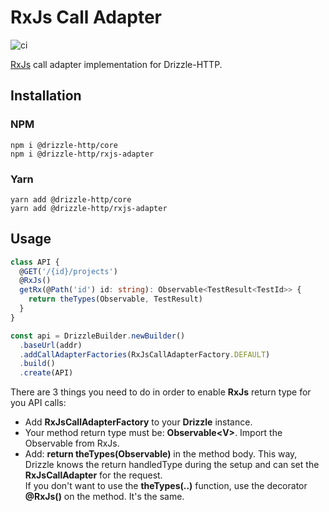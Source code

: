 # RxJs Call Adapter

![ci](https://github.com/vitorsalgado/drizzle-http/workflows/ci/badge.svg)

[RxJs](https://rxjs-dev.firebaseapp.com/) call adapter implementation for Drizzle-HTTP.

## Installation

### NPM

```
npm i @drizzle-http/core
npm i @drizzle-http/rxjs-adapter
```

### Yarn

```
yarn add @drizzle-http/core
yarn add @drizzle-http/rxjs-adapter
```

## Usage

```typescript
class API {
  @GET('/{id}/projects')
  @RxJs()
  getRx(@Path('id') id: string): Observable<TestResult<TestId>> {
    return theTypes(Observable, TestResult)
  }
}

const api = DrizzleBuilder.newBuilder()
  .baseUrl(addr)
  .addCallAdapterFactories(RxJsCallAdapterFactory.DEFAULT)
  .build()
  .create(API)
```

There are 3 things you need to do in order to enable **RxJs** return type for you API calls:

- Add **RxJsCallAdapterFactory** to your **Drizzle** instance.
- Your method return type must be: **Observable\<V\>**. Import the Observable from RxJs.
- Add: **return theTypes(Observable)** in the method body. This way, Drizzle knows the return handledType during the
  setup and can set the **RxJsCallAdapter** for the request.  
  If you don't want to use the **theTypes(..)** function, use the decorator **@RxJs()** on the method. It's the same.
